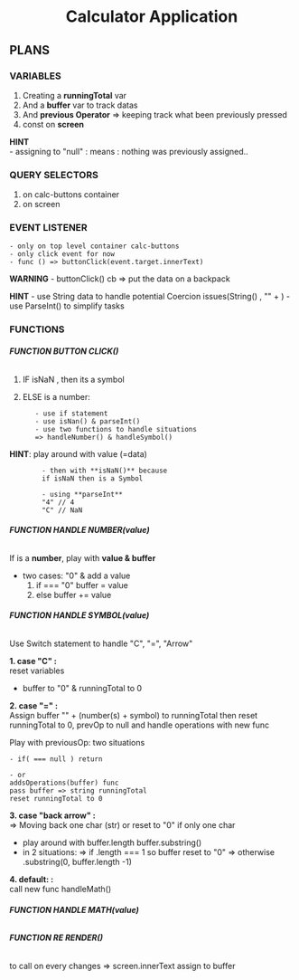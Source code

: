 # <h1 align="center"> Calculator Application </h1>


## **PLANS**


### VARIABLES 

1. Creating a **runningTotal** var 
2. And a **buffer** var to track datas
3. And **previous Operator**
   => keeping track what been previously pressed
4. const on **screen** 

  **HINT** <br/>
          - assigning to "null" : 
          means : nothing was previously assigned..


### QUERY SELECTORS
1. on calc-buttons container
2. on screen 



###  EVENT LISTENER 

    - only on top level container calc-buttons
    - only click event for now
    - func () => buttonClick(event.target.innerText)



  **WARNING**
            - buttonClick() cb => put the data on a backpack 

  **HINT**
            - use String data to handle potential Coercion issues(String() , "" + )
            - use ParseInt() to simplify tasks  



###  FUNCTIONS



###### **FUNCTION BUTTON CLICK()**

1. IF isNaN , then its a symbol

2. ELSE is a number: 

          - use if statement
          - use isNan() & parseInt()
          - use two functions to handle situations
          => handleNumber() & handleSymbol()


  **HINT**: play around with value (=data) <br/> 

            - then with **isNaN()** because
            if isNaN then is a Symbol

            - using **parseInt** 
            "4" // 4 
            "C" // NaN





###### **FUNCTION HANDLE NUMBER(value)**
If is a **number**, play with **value & buffer** 

  - two cases: "0" & add a value
    1. if === "0" buffer = value
    2. else buffer += value




######  **FUNCTION HANDLE SYMBOL(value)**
Use Switch statement to handle "C", "=",  "Arrow"

**1. case "C" :** <br/>
  reset variables
  - buffer to "0"  & runningTotal to 0

**2. case "=" :** <br/>
  Assign buffer "" + (number(s) + symbol) to runningTotal
  then reset runningTotal to 0, prevOp to null and 
  handle operations with new func 

  Play with previousOp:  two situations <br/>

    - if( === null ) return
    
    - or
    addsOperations(buffer) func
    pass buffer => string runningTotal
    reset runningTotal to 0

**3. case "back arrow" :** <br/>
  => Moving back one char (str) or reset to "0" if only one char
  
  - play around with 
        buffer.length
        buffer.substring()
  - in 2 situations: 
    => if .length === 1 so buffer reset to "0"
    => otherwise .substring(0, buffer.length -1)

**4. default: :** <br/>
  call new func handleMath()





###### **FUNCTION HANDLE MATH(value)**





###### **FUNCTION RE RENDER()**
to call on every changes 
      => screen.innerText assign to buffer


